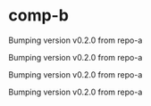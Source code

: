 # comp-b
Bumping version v0.2.0 from repo-a

Bumping version v0.2.0 from repo-a

Bumping version v0.2.0 from repo-a

Bumping version v0.2.0 from repo-a
